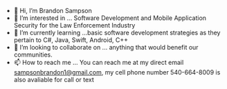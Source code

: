 - 👋 Hi, I’m Brandon Sampson
- 👀 I’m interested in ... Software Development and Mobile Application Security for the Law Enforcement Industry
- 🌱 I’m currently learning ...basic software development strategies as they pertain to C#, Java, Swift, Android, C++
- 💞️ I’m looking to collaborate on ... anything that would benefit our communities.
- 📫 How to reach me ... You can reach me at my direct email sampsonbrandon1@gmail.com, my cell phone number 540-664-8009 is also avaliable for call or text

<!---
BSampson06/BSampson06 is a ✨ special ✨ repository because its `README.md` (this file) appears on your GitHub profile.
You can click the Preview link to take a look at your changes.
--->
